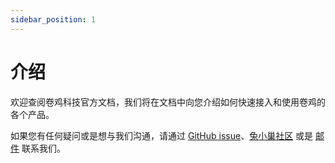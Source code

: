 ```yaml
---
sidebar_position: 1
---
```


# 介绍

欢迎查阅卷鸡科技官方文档，我们将在文档中向您介绍如何快速接入和使用卷鸡的各个产品。

如果您有任何疑问或是想与我们沟通，请通过 [GitHub issue](https://github.com/juanjiTech/.github/issues/new)、[兔小巢社区](https://support.qq.com/products/459730) 或是 [邮件](mailto:contact.juanji.tech) 联系我们。
